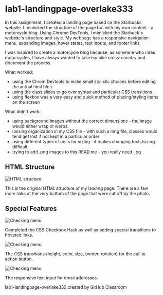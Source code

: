 # lab1-landingpage-overlake333
In this assignment, I created a landing page based on the Starbucks website.
I mimicked the structure of the page but with my own content - a motorcycle blog.
Using Chrome DevTools, I mimicked the Starbuck's website's structure and style. My webpage has a responsive navigation menu, expanding images, hover states, text inputs, and footer links. 

I was inspired to create a motorcycle blog because, as someone who rides motorcycles,
I have always wanted to take my bike cross-country and document the process. 

What worked: 
- using the Chrom Devtools to make small stylistic choices before editing the actual html file.\ 
- using the class slides to go over syntax and particular CSS transitions
- using flexbox was a very easy and quick method of placing/styling items on the screen 

What didn't work: 
- using background images without the correct dimensions - the image would either wrap or warps. 
- loosing organization in my CSS file - with such a long file, classes would tend get lost if not kept in a particular order
- using different types of units for sizing - it makes changing texts/sizing difficult.
- trying to add .png images to this READ.me - you really need .jpg


## HTML Structure
![HTML structure](../gh-pages/img/IMG_2471.jpg)

This is the original HTML structure of my landing page. There are a few more links at the very bottom of the page that were cut off by the photo. 

## Special Features
![Checking menu](../gh-pages/img/menu.jpg)

Completed the CSS Checkbox Hack as well as adding special transitions to hovered links. 

![Checking menu](../gh-pages/img/callToAction.jpg)

The CSS transitions (height, color, size, border, rotation) for the call to action button. 

![Checking menu](../gh-pages/img/inputText.jpg)

The responsive text input for email addresses. 


lab1-landingpage-overlake333 created by GitHub Classroom

